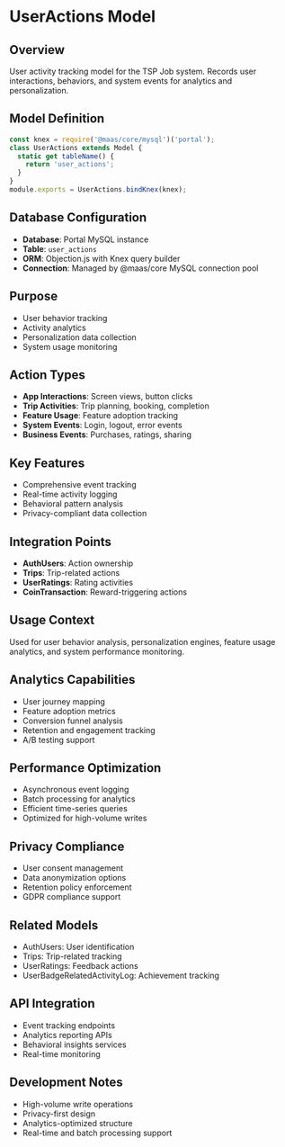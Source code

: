 # UserActions Model

## Overview
User activity tracking model for the TSP Job system. Records user interactions, behaviors, and system events for analytics and personalization.

## Model Definition
```javascript
const knex = require('@maas/core/mysql')('portal');
class UserActions extends Model {
  static get tableName() {
    return 'user_actions';
  }
}
module.exports = UserActions.bindKnex(knex);
```

## Database Configuration
- **Database**: Portal MySQL instance
- **Table**: `user_actions`
- **ORM**: Objection.js with Knex query builder
- **Connection**: Managed by @maas/core MySQL connection pool

## Purpose
- User behavior tracking
- Activity analytics
- Personalization data collection
- System usage monitoring

## Action Types
- **App Interactions**: Screen views, button clicks
- **Trip Activities**: Trip planning, booking, completion
- **Feature Usage**: Feature adoption tracking
- **System Events**: Login, logout, error events
- **Business Events**: Purchases, ratings, sharing

## Key Features
- Comprehensive event tracking
- Real-time activity logging
- Behavioral pattern analysis
- Privacy-compliant data collection

## Integration Points
- **AuthUsers**: Action ownership
- **Trips**: Trip-related actions
- **UserRatings**: Rating activities
- **CoinTransaction**: Reward-triggering actions

## Usage Context
Used for user behavior analysis, personalization engines, feature usage analytics, and system performance monitoring.

## Analytics Capabilities
- User journey mapping
- Feature adoption metrics
- Conversion funnel analysis
- Retention and engagement tracking
- A/B testing support

## Performance Optimization
- Asynchronous event logging
- Batch processing for analytics
- Efficient time-series queries
- Optimized for high-volume writes

## Privacy Compliance
- User consent management
- Data anonymization options
- Retention policy enforcement
- GDPR compliance support

## Related Models
- AuthUsers: User identification
- Trips: Trip-related tracking
- UserRatings: Feedback actions
- UserBadgeRelatedActivityLog: Achievement tracking

## API Integration
- Event tracking endpoints
- Analytics reporting APIs
- Behavioral insights services
- Real-time monitoring

## Development Notes
- High-volume write operations
- Privacy-first design
- Analytics-optimized structure
- Real-time and batch processing support